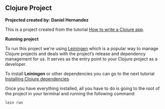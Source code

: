 ## Clojure Project

__Projected created by: Daniel Hernandez__

This is a project created from the tutorial [How to write a Clojure app](https://www.exoscale.com/syslog/clojure-application-tutorial/). 

__Running project__

To run this project we're using [Leiningen](https://leiningen.org/) which is a popular way to manage Clojure projects and deals with the project’s release and dependency management for us. It serves as the entry point to your Clojure project as a developer.

To install __Leiningen__ or other dependencies you can go to the next tutorial [Installing Clojure dependencies](https://purelyfunctional.tv/guide/how-to-install-clojure/)

Once you have everything installed, all you have to do is going to the root of the project in your terminal and running the following command:

``` clojure 
lein run 
```